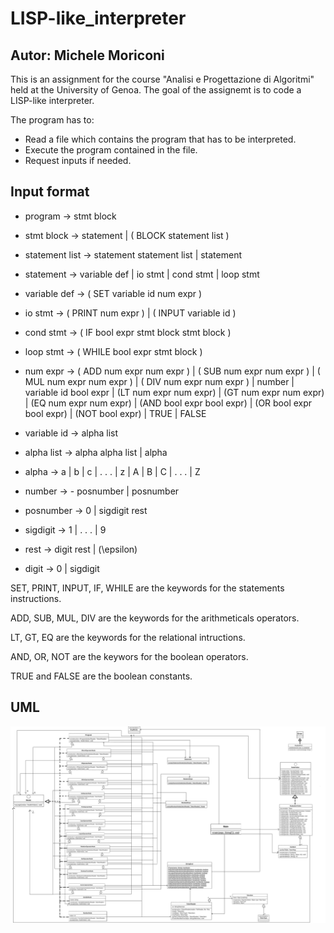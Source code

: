 LISP-like_interpreter
=====================

Autor: Michele Moriconi
-----------------------

This is an assignment for the course "Analisi e Progettazione di Algoritmi" held at the University of Genoa. The goal of the assignemt is to code a LISP-like interpreter. 

The program has to:
* Read a file which contains the program that has to be interpreted.
* Execute the program contained in the file.
* Request inputs if needed.

Input format
------------

* program → stmt block

* stmt block → statement | ( BLOCK statement list )
* statement list → statement statement list | statement

* statement → variable def | io stmt | cond stmt | loop stmt
* variable def → ( SET variable id num expr )

* io stmt → ( PRINT num expr ) | ( INPUT variable id )

* cond stmt → ( IF bool expr stmt block stmt block )

* loop stmt → ( WHILE bool expr stmt block )

* num expr → ( ADD num expr num expr ) | ( SUB num expr num expr ) | ( MUL num expr num expr ) | ( DIV num expr num expr ) | number | variable id bool expr | (LT num expr num expr) | (GT num expr num expr) | (EQ num expr num expr) | (AND bool expr bool expr) | (OR bool expr bool expr) | (NOT bool expr) | TRUE | FALSE

* variable id → alpha list

* alpha list → alpha alpha list | alpha

* alpha → a | b | c | . . . | z | A | B | C | . . . | Z

* number → - posnumber | posnumber

* posnumber → 0 | sigdigit rest

* sigdigit → 1 | . . . | 9

* rest → digit rest | \(\epsilon\)

* digit → 0 | sigdigit

SET, PRINT, INPUT, IF, WHILE are the keywords for the statements instructions. 
 
ADD, SUB, MUL, DIV are the keywords for the arithmeticals operators.
 
LT, GT, EQ are the keywords for the relational intructions.
  
AND, OR, NOT are the keywors for the boolean operators.
  
TRUE and FALSE are the boolean constants.

UML
---

![UML](/Images/UML.png "UML")
